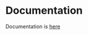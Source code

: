 # Documentation

Documentation is [here](https://developers.expload.com/documentation/expload/marketplace/auction-overview/) 

